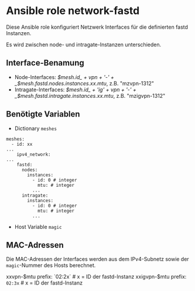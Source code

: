 # Ansible role network-fastd

Diese Ansible role konfiguriert Netzwerk Interfaces für die definierten fastd Instanzen.

Es wird zwischen node- und intragate-Instanzen unterschieden.

## Interface-Benamung
- Node-Interfaces: _$mesh.id_ + vpn + '-' + _$mesh.fastd.nodes.instances.xx.mtu_, z.B. "mzvpn-1312"
- Intragate-Interfaces: _$mesh.id_ + 'ig' + vpn + '-' + _$mesh.fastd.intragate.instances.xx.mtu_, z.B. "mzigvpn-1312"

## Benötigte Variablen

- Dictionary `meshes`

```
meshes:
  - id: xx
...
    ipv4_network:
...
    fastd:
      nodes:
        instances:
          - id: 0 # integer
            mtu: # integer
          ...
      intragate:
        instances:
          - id: 0 # integer
            mtu: # integer
          ...

```

- Host Variable `magic`

## MAC-Adressen

Die MAC-Adressen der Interfaces werden aus dem IPv4-Subnetz sowie der `magic`-Nummer des Hosts berechnet.

xxvpn-$mtu prefix: `02:2x` # x = ID der fastd-Instanz
xxigvpn-$mtu prefix: `02:3x` # x = ID der fastd-Instanz
